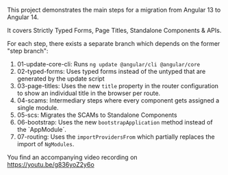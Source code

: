 This project demonstrates the main steps for a migration from Angular 13 to Angular 14.

It covers Strictly Typed Forms, Page Titles, Standalone Components & APIs.

For each step, there exists a separate branch which depends on the former "step branch":

1. 01-update-core-cli: Runs `ng update @angular/cli @angular/core`
2. 02-typed-forms: Uses typed forms instead of the untyped that are generated by the update script
3. 03-page-titles: Uses the new `title` property in the router configuration to show an individual title in the browser per route.
4. 04-scams: Intermediary steps where every component gets assigned a single module.
5. 05-scs: Migrates the SCAMs to Standalone Components
6. 06-bootstrap: Uses the new `bootstrapApplication` method instead of the `AppModule´.
7. 07-routing: Uses the `importProvidersFrom` which partially replaces the import of `NgModules`.

You find an accompanying video recording on https://youtu.be/g836yoZ2y6o
